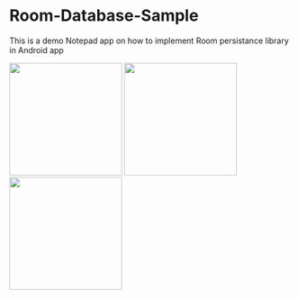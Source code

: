 # Room-Database-Sample
This is a demo Notepad app on how to implement Room persistance library in Android app

<img src="https://github.com/manavboro/Room-Database-Sample/blob/master/screenshots/device-2021-08-09-113636.png" width="200" style="max-width:100%;">      <img src="https://github.com/manavboro/Room-Database-Sample/blob/master/screenshots/device-2021-08-09-111328.png" width="200" style="max-width:100%;">   <img src="https://github.com/manavboro/Room-Database-Sample/blob/master/screenshots/device-2021-08-09-111938.png" width="200" style="max-width:100%;">   


